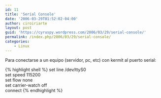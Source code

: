 ```yaml
---
id: 11
title: 'Serial Console'
date: '2006-03-29T01:52:02-04:00'
author: ciroiriarte
layout: post
guid: 'https://cyruspy.wordpress.com/2006/03/29/serial-console/'
permalink: /index.php/2006/03/29/serial-console/
categories:
    - Linux
---
```


Para conectarse a un equipo (servidor, pc, etc) con kermit al puerto serial:

{% highlight shell %}
set line /dev/ttyS0  
set speed 115200  
set flow none  
set carrier-watch off  
connect
{% endhighlight %}